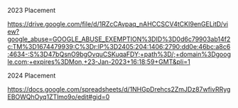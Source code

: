 2023 Placement

https://drive.google.com/file/d/1RZcCAvpaq_nAHCCSCV4tCKI9enGELitD/view?google_abuse=GOOGLE_ABUSE_EXEMPTION%3DID%3D0d6c79903ab14f2c:TM%3D1674479939:C%3Dr:IP%3D2405:204:1406:2790:dd0e:46bc:a8c6:4634-:S%3D47bQsnO9bgOvquCSKuqaFDY;+path%3D/;+domain%3Dgoogle.com;+expires%3DMon,+23-Jan-2023+16:18:59+GMT&pli=1 


2024 Placement

https://docs.google.com/spreadsheets/d/1NHGpDrehcs2ZmJDz87wfivRRygEBOWQhOyq1ZTlmo9o/edit#gid=0
